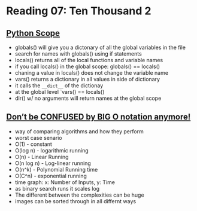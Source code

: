 # Reading 07: Ten Thousand 2

## [Python Scope](https://realpython.com/python-scope-legb-rule/)

- globals() will give you a dictonary of all the global variables in the file
- search for names with globals() using if statements
- locals() returns all of the local functions and variable names
- if you call locals() in the global scope: globals() == locals()
- chaning a value in locals() does not change the variable name
- vars() returns a dictionary in all values in side of dictionary
- it calls the `__dict__` of the dictionay
- at the global level `vars() == locals()
- dir() w/ no arguments will return names at the global scope

## [Don’t be CONFUSED by BIG O notation anymore!](https://www.youtube.com/watch?v=5Uqawfl0VHQ)

- way of comparing algorithms and how they perform
- worst case senario
- O(1) - constant
- O(log n) - logarithmic running
- O(n) - Linear Running
- O(n log n) - Log-linear running
- O(n^k) - Polynomial Running time
- O(C^n) - exponential running
- time graph: x: Number of Inputs, y: Time
- as binary search runs it scales log
- The different between the complexities can be huge
- images can be sorted through in all differnt ways
